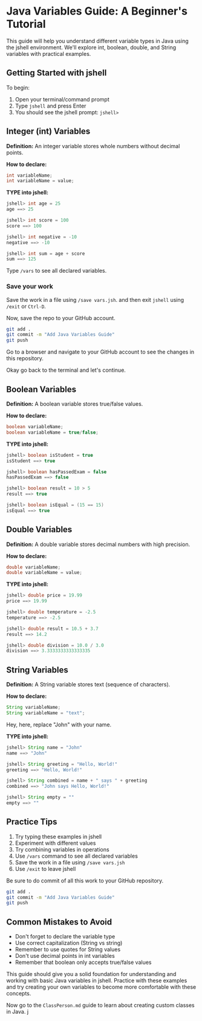 # Java Variables Guide: A Beginner's Tutorial

This guide will help you understand different variable types in
Java using the jshell environment.
We'll explore int, boolean, double, and String variables
with practical examples.

## Getting Started with jshell
To begin:
1. Open your terminal/command prompt
2. Type `jshell` and press Enter
3. You should see the jshell prompt: `jshell>`

## Integer (int) Variables
**Definition:** An integer variable stores whole numbers without decimal points.

**How to declare:**
```java
int variableName;
int variableName = value;
```

**TYPE into jshell:**
```java
jshell> int age = 25
age ==> 25

jshell> int score = 100
score ==> 100

jshell> int negative = -10
negative ==> -10

jshell> int sum = age + score
sum ==> 125
```

Type `/vars` to see all declared variables.

### Save your work

Save the work in a file using `/save vars.jsh`.
and then exit `jshell` using `/exit` or `Ctrl-D`.

Now, save the repo to your GitHub account.

```bash
git add .
git commit -m "Add Java Variables Guide"
git push
```

Go to a browser and navigate to your GitHub account to see the changes in this repository.

Okay go back to the terminal and let's continue.

## Boolean Variables
**Definition:** A boolean variable stores true/false values.

**How to declare:**
```java
boolean variableName;
boolean variableName = true/false;
```

**TYPE into jshell:**
```java
jshell> boolean isStudent = true
isStudent ==> true

jshell> boolean hasPassedExam = false
hasPassedExam ==> false

jshell> boolean result = 10 > 5
result ==> true

jshell> boolean isEqual = (15 == 15)
isEqual ==> true
```

## Double Variables
**Definition:** A double variable stores decimal numbers with high precision.

**How to declare:**
```java
double variableName;
double variableName = value;
```

**TYPE into jshell:**
```java
jshell> double price = 19.99
price ==> 19.99

jshell> double temperature = -2.5
temperature ==> -2.5

jshell> double result = 10.5 + 3.7
result ==> 14.2

jshell> double division = 10.0 / 3.0
division ==> 3.3333333333333335
```

## String Variables
**Definition:** A String variable stores text (sequence of characters).

**How to declare:**
```java
String variableName;
String variableName = "text";
```

Hey, here, replace "John" with your name.

**TYPE into jshell:**
```java
jshell> String name = "John"
name ==> "John"

jshell> String greeting = "Hello, World!"
greeting ==> "Hello, World!"

jshell> String combined = name + " says " + greeting
combined ==> "John says Hello, World!"

jshell> String empty = ""
empty ==> ""
```

## Practice Tips
1. Try typing these examples in jshell
2. Experiment with different values
3. Try combining variables in operations
4. Use `/vars` command to see all declared variables
5. Save the work in a file using `/save vars.jsh`
6. Use `/exit` to leave jshell

Be sure to do commit of all this work to your GitHub repository.

```bash
git add .
git commit -m "Add Java Variables Guide"
git push
```

## Common Mistakes to Avoid
- Don't forget to declare the variable type
- Use correct capitalization (String vs string)
- Remember to use quotes for String values
- Don't use decimal points in int variables
- Remember that boolean only accepts true/false values

This guide should give you a solid foundation for understanding and working with basic Java variables in jshell. Practice with these examples and try creating your own variables to become more comfortable with these concepts.

Now go to the `ClassPerson.md` guide to learn about creating custom classes in Java.
j